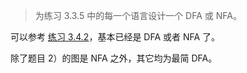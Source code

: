 > 为练习 3.3.5 中的每一个语言设计一个 DFA 或 NFA。

可以参考 [练习 3.4.2](../../3.4%20Transition%20Diagrams/Exercise%203.4.2)，基本已经是 DFA 或者 NFA 了。

除了题目 2）的图是 NFA 之外，其它均为最简 DFA。
